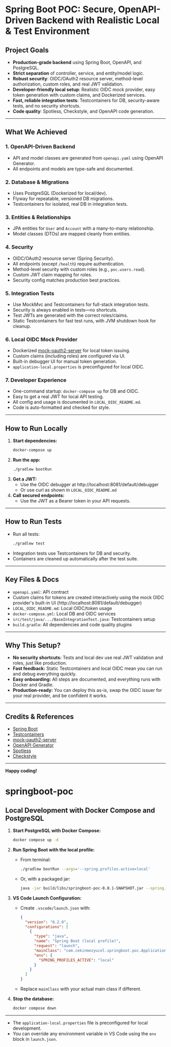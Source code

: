 # Spring Boot POC: Secure, OpenAPI-Driven Backend with Realistic Local & Test Environment

## Project Goals

- **Production-grade backend** using Spring Boot, OpenAPI, and PostgreSQL.
- **Strict separation** of controller, service, and entity/model logic.
- **Robust security**: OIDC/OAuth2 resource server, method-level authorization, custom roles, and real JWT validation.
- **Developer-friendly local setup**: Realistic OIDC mock provider, easy token generation with custom claims, and Dockerized services.
- **Fast, reliable integration tests**: Testcontainers for DB, security-aware tests, and no security shortcuts.
- **Code quality**: Spotless, Checkstyle, and OpenAPI code generation.

---

## What We Achieved

### 1. **OpenAPI-Driven Backend**
- API and model classes are generated from `openapi.yaml` using OpenAPI Generator.
- All endpoints and models are type-safe and documented.

### 2. **Database & Migrations**
- Uses PostgreSQL (Dockerized for local/dev).
- Flyway for repeatable, versioned DB migrations.
- Testcontainers for isolated, real DB in integration tests.

### 3. **Entities & Relationships**
- JPA entities for `User` and `Account` with a many-to-many relationship.
- Model classes (DTOs) are mapped cleanly from entities.

### 4. **Security**
- OIDC/OAuth2 resource server (Spring Security).
- All endpoints (except `/health`) require authentication.
- Method-level security with custom roles (e.g., `poc.users.read`).
- Custom JWT claim mapping for roles.
- Security config matches production best practices.

### 5. **Integration Tests**
- Use MockMvc and Testcontainers for full-stack integration tests.
- Security is always enabled in tests—no shortcuts.
- Test JWTs are generated with the correct roles/claims.
- Static Testcontainers for fast test runs, with JVM shutdown hook for cleanup.

### 6. **Local OIDC Mock Provider**
- Dockerized [mock-oauth2-server](https://github.com/navikt/mock-oauth2-server) for local token issuing.
- Custom claims (including roles) are configured via UI.
- Built-in debugger UI for manual token generation.
- `application-local.properties` is preconfigured for local OIDC.

### 7. **Developer Experience**
- One-command startup: `docker-compose up` for DB and OIDC.
- Easy to get a real JWT for local API testing.
- All config and usage is documented in `LOCAL_OIDC_README.md`.
- Code is auto-formatted and checked for style.

---

## How to Run Locally

1. **Start dependencies:**
   ```zsh
   docker-compose up
   ```
2. **Run the app:**
   ```zsh
   ./gradlew bootRun
   ```
3. **Get a JWT:**
   - Use the OIDC debugger at http://localhost:8081/default/debugger
   - Or use curl as shown in `LOCAL_OIDC_README.md`
4. **Call secured endpoints:**
   - Use the JWT as a Bearer token in your API requests.

---

## How to Run Tests

- Run all tests:
  ```zsh
  ./gradlew test
  ```
- Integration tests use Testcontainers for DB and security.
- Containers are cleaned up automatically after the test suite.

---

## Key Files & Docs

- `openapi.yaml`: API contract
- Custom claims for tokens are created interactively using the mock OIDC provider's built-in UI (http://localhost:8081/default/debugger)
- `LOCAL_OIDC_README.md`: Local OIDC/token usage
- `docker-compose.yml`: Local DB and OIDC services
- `src/test/java/.../BaseIntegrationTest.java`: Testcontainers setup
- `build.gradle`: All dependencies and code quality plugins

---

## Why This Setup?

- **No security shortcuts:** Tests and local dev use real JWT validation and roles, just like production.
- **Fast feedback:** Static Testcontainers and local OIDC mean you can run and debug everything quickly.
- **Easy onboarding:** All steps are documented, and everything runs with Docker and Gradle.
- **Production-ready:** You can deploy this as-is, swap the OIDC issuer for your real provider, and be confident it works.

---

## Credits & References

- [Spring Boot](https://spring.io/projects/spring-boot)
- [Testcontainers](https://www.testcontainers.org/)
- [mock-oauth2-server](https://github.com/navikt/mock-oauth2-server)
- [OpenAPI Generator](https://openapi-generator.tech/)
- [Spotless](https://github.com/diffplug/spotless)
- [Checkstyle](https://checkstyle.org/)

---

**Happy coding!**
# springboot-poc

## Local Development with Docker Compose and PostgreSQL

1. **Start PostgreSQL with Docker Compose:**

   ```sh
   docker compose up -d
   ```

2. **Run Spring Boot with the local profile:**

   - From terminal:
     ```sh
     ./gradlew bootRun --args='--spring.profiles.active=local'
     ```
   - Or, with a packaged jar:
     ```sh
     java -jar build/libs/springboot-poc-0.0.1-SNAPSHOT.jar --spring.profiles.active=local
     ```

3. **VS Code Launch Configuration:**

   - Create `.vscode/launch.json` with:
     ```json
     {
       "version": "0.2.0",
       "configurations": [
         {
           "type": "java",
           "name": "Spring Boot (local profile)",
           "request": "launch",
           "mainClass": "com.cekinmezyucel.springboot.poc.Application",
           "env": {
             "SPRING_PROFILES_ACTIVE": "local"
           }
         }
       ]
     }
     ```
   - Replace `mainClass` with your actual main class if different.

4. **Stop the database:**
   ```sh
   docker compose down
   ```

---

- The `application-local.properties` file is preconfigured for local development.
- You can override any environment variable in VS Code using the `env` block in `launch.json`.
